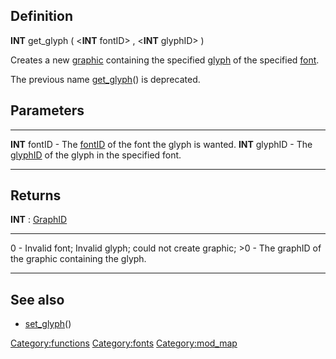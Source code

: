 Definition
----------

**INT** get\_glyph ( &lt;**INT** fontID&gt; , &lt;**INT** glyphID&gt; )

Creates a new [graphic](graphic "wikilink") containing the specified
[glyph](glyph "wikilink") of the specified [font](font "wikilink").

The previous name [get\_glyph](get_glyph "wikilink")() is deprecated.

Parameters
----------

  ----------------- -------------------------------------------------------------------------
  **INT** fontID    - The [fontID](fontID "wikilink") of the font the glyph is wanted.
  **INT** glyphID   - The [glyphID](glyphID "wikilink") of the glyph in the specified font.
  ----------------- -------------------------------------------------------------------------

Returns
-------

**INT** : [GraphID](GraphID "wikilink")

  ------- ----------------------------------------------------------
  0       - Invalid font; Invalid glyph; could not create graphic;
  &gt;0   - The graphID of the graphic containing the glyph.
  ------- ----------------------------------------------------------

See also
--------

-   [set\_glyph](set_glyph "wikilink")()

<Category:functions> <Category:fonts> <Category:mod_map>
